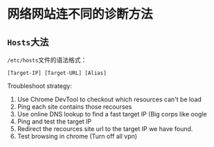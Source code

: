 # 网络网站连不同的诊断方法

## `Hosts`大法
`/etc/hosts`文件的语法格式：
```
[Target-IP] [Target-URL] [Alias]
```

Troubleshoot strategy:
1. Use Chrome DevTool to checkout which resources can't be load
2. Ping each site contains those recourses
3. Use online DNS lookup to find a fast target IP (Big corps like oogle 
4. Ping and test the target IP
5. Redirect the recources site url to the target IP we have found.
6. Test browsing in chrome (Turn off all vpn)